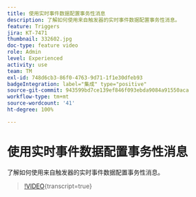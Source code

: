 ```yaml
---
title: 使用实时事件数据配置事务性消息
description: 了解如何使用来自触发器的实时事件数据配置事务性消息。
feature: Triggers
jira: KT-7471
thumbnail: 332602.jpg
doc-type: feature video
role: Admin
level: Experienced
activity: use
team: TM
exl-id: 748d6cb3-86f0-4763-9d71-1f1e30dfeb93
badgeIntegration: label="集成" type="positive"
source-git-commit: 943599bd7ce139ef846f093ebda9084a91550aca
workflow-type: tm+mt
source-wordcount: '41'
ht-degree: 100%

---
```


# 使用实时事件数据配置事务性消息

了解如何使用来自触发器的实时事件数据配置事务性消息。

>[!VIDEO](https://video.tv.adobe.com/v/3450212?learn=on&captions=chi_hans){transcript=true}
